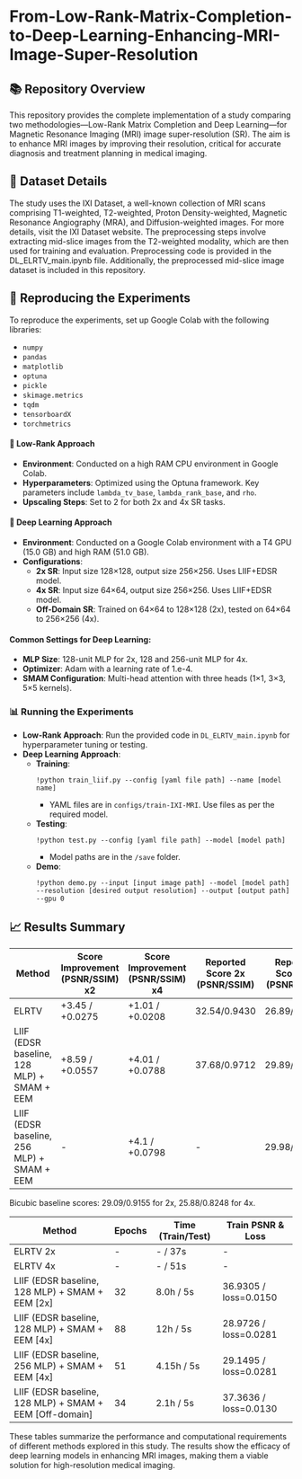 # From-Low-Rank-Matrix-Completion-to-Deep-Learning-Enhancing-MRI-Image-Super-Resolution

## 📚 Repository Overview

This repository provides the complete implementation of a study comparing two methodologies—Low-Rank Matrix Completion and Deep Learning—for Magnetic Resonance Imaging (MRI) image super-resolution (SR). The aim is to enhance MRI images by improving their resolution, critical for accurate diagnosis and treatment planning in medical imaging.
## 🧠 Dataset Details

The study uses the IXI Dataset, a well-known collection of MRI scans comprising T1-weighted, T2-weighted, Proton Density-weighted, Magnetic Resonance Angiography (MRA), and Diffusion-weighted images. For more details, visit the IXI Dataset website. The preprocessing steps involve extracting mid-slice images from the T2-weighted modality, which are then used for training and evaluation. Preprocessing code is provided in the DL_ELRTV_main.ipynb file. Additionally, the preprocessed mid-slice image dataset is included in this repository.
## 🔄 Reproducing the Experiments

To reproduce the experiments, set up Google Colab with the following libraries:

- `numpy`
- `pandas`
- `matplotlib`
- `optuna`
- `pickle`
- `skimage.metrics`
- `tqdm`
- `tensorboardX`
- `torchmetrics`

#### 🧩 Low-Rank Approach
- **Environment**: Conducted on a high RAM CPU environment in Google Colab.
- **Hyperparameters**: Optimized using the Optuna framework. Key parameters include `lambda_tv_base`, `lambda_rank_base`, and `rho`.
- **Upscaling Steps**: Set to 2 for both 2x and 4x SR tasks.

#### 🤖 Deep Learning Approach
- **Environment**: Conducted on a Google Colab environment with a T4 GPU (15.0 GB) and high RAM (51.0 GB).
- **Configurations**:
  - **2x SR**: Input size 128×128, output size 256×256. Uses LIIF+EDSR model.
  - **4x SR**: Input size 64×64, output size 256×256. Uses LIIF+EDSR model.
  - **Off-Domain SR**: Trained on 64×64 to 128×128 (2x), tested on 64×64 to 256×256 (4x).

#### Common Settings for Deep Learning:
- **MLP Size**: 128-unit MLP for 2x, 128 and 256-unit MLP for 4x.
- **Optimizer**: Adam with a learning rate of 1.e-4.
- **SMAM Configuration**: Multi-head attention with three heads (1×1, 3×3, 5×5 kernels).

### 📊 Running the Experiments

- **Low-Rank Approach**: Run the provided code in `DL_ELRTV_main.ipynb` for hyperparameter tuning or testing.
- **Deep Learning Approach**:
  - **Training**: 
    ```
    !python train_liif.py --config [yaml file path] --name [model name]
    ```
    - YAML files are in `configs/train-IXI-MRI`. Use files as per the required model.
  - **Testing**:
    ```
    !python test.py --config [yaml file path] --model [model path]
    ```
    - Model paths are in the `/save` folder.
  - **Demo**:
    ```
    !python demo.py --input [input image path] --model [model path] --resolution [desired output resolution] --output [output path] --gpu 0
    ```
## 📈 Results Summary


| Method                                             | Score Improvement (PSNR/SSIM) x2 | Score Improvement (PSNR/SSIM) x4 | Reported Score 2x (PSNR/SSIM) | Reported Score 4x (PSNR/SSIM) |
|----------------------------------------------------|----------------------------------|----------------------------------|--------------------------------|--------------------------------|
| ELRTV                                              | +3.45 / +0.0275                  | +1.01 / +0.0208                  | 32.54/0.9430                   | 26.89/0.8456                   |
| LIIF (EDSR baseline, 128 MLP) + SMAM + EEM         | +8.59 / +0.0557                  | +4.01 / +0.0788                  | 37.68/0.9712                   | 29.89/0.9036                   |
| LIIF (EDSR baseline, 256 MLP) + SMAM + EEM         | -                                | +4.1 / +0.0798                   | -                              | 29.98/0.9046                   |

Bicubic baseline scores: 29.09/0.9155 for 2x, 25.88/0.8248 for 4x.

| Method                                             | Epochs | Time (Train/Test) | Train PSNR & Loss               |
|----------------------------------------------------|--------|-------------------|---------------------------------|
| ELRTV 2x                                           | -      | - / 37s           | -                               |
| ELRTV 4x                                           | -      | - / 51s           | -                               |
| LIIF (EDSR baseline, 128 MLP) + SMAM + EEM [2x]    | 32     | 8.0h / 5s         | 36.9305 / loss=0.0150           |
| LIIF (EDSR baseline, 128 MLP) + SMAM + EEM [4x]    | 88     | 12h / 5s          | 28.9726 / loss=0.0281           |
| LIIF (EDSR baseline, 256 MLP) + SMAM + EEM [4x]    | 51     | 4.15h / 5s        | 29.1495 / loss=0.0281           |
| LIIF (EDSR baseline, 128 MLP) + SMAM + EEM [Off-domain] | 34 | 2.1h / 5s         | 37.3636 / loss=0.0130           |

These tables summarize the performance and computational requirements of different methods explored in this study. The results show the efficacy of deep learning models in enhancing MRI images, making them a viable solution for high-resolution medical imaging.
 
